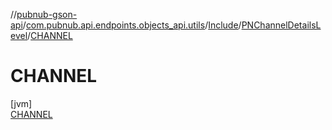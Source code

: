 //[pubnub-gson-api](../../../../../index.md)/[com.pubnub.api.endpoints.objects_api.utils](../../../index.md)/[Include](../../index.md)/[PNChannelDetailsLevel](../index.md)/[CHANNEL](index.md)

# CHANNEL

[jvm]\
[CHANNEL](index.md)
